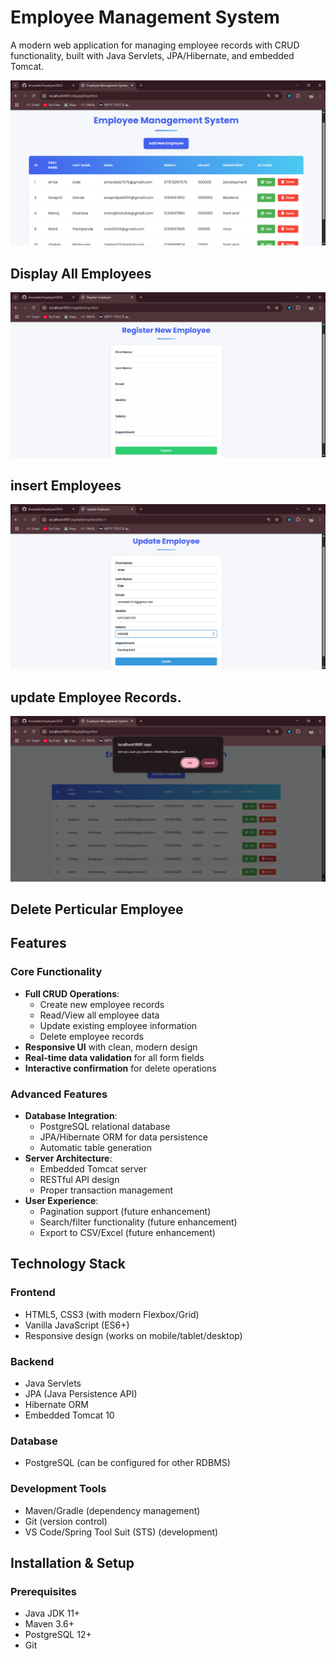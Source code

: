 # Employee Management System
A modern web application for managing employee records with CRUD functionality, built with Java Servlets, JPA/Hibernate, and embedded Tomcat.

![Image 1](displayemp.png)
## Display All Employees

![Image 2](insertemp.png)
## insert Employees

![Image 3](updateemp.png)
## update Employee Records.

![Image 4](deleteemp.png)
## Delete Perticular Employee


## Features

### Core Functionality
- **Full CRUD Operations**:
  - Create new employee records
  - Read/View all employee data
  - Update existing employee information
  - Delete employee records
- **Responsive UI** with clean, modern design
- **Real-time data validation** for all form fields
- **Interactive confirmation** for delete operations

### Advanced Features
- **Database Integration**:
  - PostgreSQL relational database
  - JPA/Hibernate ORM for data persistence
  - Automatic table generation
- **Server Architecture**:
  - Embedded Tomcat server
  - RESTful API design
  - Proper transaction management
- **User Experience**:
  - Pagination support (future enhancement)
  - Search/filter functionality (future enhancement)
  - Export to CSV/Excel (future enhancement)

## Technology Stack

### Frontend
- HTML5, CSS3 (with modern Flexbox/Grid)
- Vanilla JavaScript (ES6+)
- Responsive design (works on mobile/tablet/desktop)

### Backend
- Java Servlets
- JPA (Java Persistence API)
- Hibernate ORM
- Embedded Tomcat 10

### Database
- PostgreSQL (can be configured for other RDBMS)

### Development Tools
- Maven/Gradle (dependency management)
- Git (version control)
- VS Code/Spring Tool Suit (STS) (development)

## Installation & Setup

### Prerequisites
- Java JDK 11+
- Maven 3.6+
- PostgreSQL 12+
- Git


